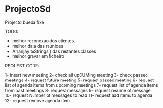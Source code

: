 ProjectoSd
==========

Projecto bueda fixe


TODO:

- melhor reconexao dos clientes.
- melhor data das reunioes
- Arranjay toStrings() das restantes classes
- melhor gravar em ficheiro


REQUEST CODE:

1- insert new meeting
2- check all upCUMing meeting
3- check passed meetings
4- request future meeting
5- request passed meeting
6- request list of agenda items from upcoming meetings
7- request list of agenda items from past meetings
8- request messages
9- request resume of message
10- request Number of messages to read
11- request add items to agenda
12- request remove agenda item
